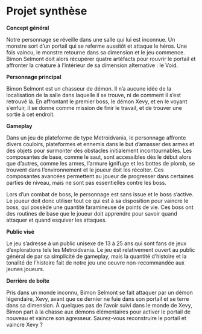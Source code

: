 ﻿# Projet synthèse

**Concept général**

Notre personnage se réveille dans une salle qui lui est inconnue. Un monstre sort d’un portail qui se referme aussitôt et attaque le héros. Une fois vaincu, le monstre retourne dans sa dimension et le jeu commence. Bimon Selmont doit alors récupérer quatre artéfacts pour rouvrir le portail et affronter la créature à l’intérieur de sa dimension alternative : le Void.

**Personnage principal**

Bimon Selmont est un chasseur de démon. Il n’a aucune idée de la localisation de la salle dans laquelle il se trouve, ni de comment il s’est retrouvé là. En affrontant le premier boss, le démon Xevy, et en le voyant s’enfuir, il se donne comme mission de finir le travail, et de trouver une sortie à cet endroit.

**Gameplay**

Dans un jeu de plateforme de type Metroidvania, le personnage affronte divers couloirs, plateformes et ennemis dans le but d’amasser des armes et des objets pour surmonter des obstacles initialement incontournables. Les composantes de base, comme le saut, sont accessibles dès le début alors que d’autres, comme les armes, l’armure ignifuge et les bottes de plomb, se trouvent dans l’environnement et le joueur doit les récolter. Ces composantes avancées permettent au joueur de progresser dans certaines parties de niveau, mais ne sont pas essentielles contre les boss.

Lors d’un combat de boss, le personnage est sans issue et le boss s’active. Le joueur doit donc utiliser tout ce qui est à sa disposition pour vaincre le boss, qui possède une quantité faramineuse de points de vie. Ces boss ont des routines de base que le joueur doit apprendre pour savoir quand attaquer et quand esquiver les attaques.

**Public visé**

Le jeu s’adresse à un public unisexe de 13 à 25 ans qui sont fans de jeux d’explorations tels les Metroidvania. Le jeu est relativement ouvert au public général de par sa simplicité de gameplay, mais la quantité d’histoire et la tonalité de l’histoire fait de notre jeu une oeuvre non-recommandée aux jeunes joueurs.

**Derrière de boîte**

Pris dans un monde inconnu, Bimon Selmont se fait attaquer par un démon légendaire, Xevy, avant que ce dernier ne fuie dans son portail et se terre dans sa dimension. À quelques pas de l’avoir suivi dans le monde de Xevy, Bimon part à la chasse aux démons élémentaires pour activer le portail de nouveau et vaincre son agresseur.
Saurez-vous reconstruire le portail et vaincre Xevy ?

